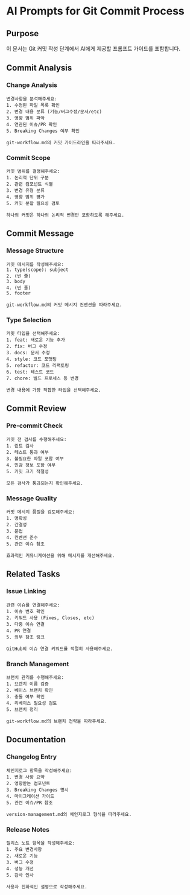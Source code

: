 # AI Prompts for Git Commit Process

## Purpose
이 문서는 Git 커밋 작성 단계에서 AI에게 제공할 프롬프트 가이드를 포함합니다.

## Commit Analysis

### Change Analysis
```prompt
변경사항을 분석해주세요:
1. 수정된 파일 목록 확인
2. 변경 내용 분류 (기능/버그수정/문서/etc)
3. 영향 범위 파악
4. 연관된 이슈/PR 확인
5. Breaking Changes 여부 확인

git-workflow.md의 커밋 가이드라인을 따라주세요.
```

### Commit Scope
```prompt
커밋 범위를 결정해주세요:
1. 논리적 단위 구분
2. 관련 컴포넌트 식별
3. 변경 유형 분류
4. 영향 범위 평가
5. 커밋 분할 필요성 검토

하나의 커밋은 하나의 논리적 변경만 포함하도록 해주세요.
```

## Commit Message

### Message Structure
```prompt
커밋 메시지를 작성해주세요:
1. type(scope): subject
2. (빈 줄)
3. body
4. (빈 줄)
5. footer

git-workflow.md의 커밋 메시지 컨벤션을 따라주세요.
```

### Type Selection
```prompt
커밋 타입을 선택해주세요:
1. feat: 새로운 기능 추가
2. fix: 버그 수정
3. docs: 문서 수정
4. style: 코드 포맷팅
5. refactor: 코드 리팩토링
6. test: 테스트 코드
7. chore: 빌드 프로세스 등 변경

변경 내용에 가장 적합한 타입을 선택해주세요.
```

## Commit Review

### Pre-commit Check
```prompt
커밋 전 검사를 수행해주세요:
1. 린트 검사
2. 테스트 통과 여부
3. 불필요한 파일 포함 여부
4. 민감 정보 포함 여부
5. 커밋 크기 적절성

모든 검사가 통과되는지 확인해주세요.
```

### Message Quality
```prompt
커밋 메시지 품질을 검토해주세요:
1. 명확성
2. 간결성
3. 문법
4. 컨벤션 준수
5. 관련 이슈 참조

효과적인 커뮤니케이션을 위해 메시지를 개선해주세요.
```

## Related Tasks

### Issue Linking
```prompt
관련 이슈를 연결해주세요:
1. 이슈 번호 확인
2. 키워드 사용 (Fixes, Closes, etc)
3. 다중 이슈 연결
4. PR 연결
5. 외부 참조 링크

GitHub의 이슈 연결 키워드를 적절히 사용해주세요.
```

### Branch Management
```prompt
브랜치 관리를 수행해주세요:
1. 브랜치 이름 검증
2. 베이스 브랜치 확인
3. 충돌 여부 확인
4. 리베이스 필요성 검토
5. 브랜치 정리

git-workflow.md의 브랜치 전략을 따라주세요.
```

## Documentation

### Changelog Entry
```prompt
체인지로그 항목을 작성해주세요:
1. 변경 사항 요약
2. 영향받는 컴포넌트
3. Breaking Changes 명시
4. 마이그레이션 가이드
5. 관련 이슈/PR 참조

version-management.md의 체인지로그 형식을 따라주세요.
```

### Release Notes
```prompt
릴리스 노트 항목을 작성해주세요:
1. 주요 변경사항
2. 새로운 기능
3. 버그 수정
4. 성능 개선
5. 감사 인사

사용자 친화적인 설명으로 작성해주세요.
```